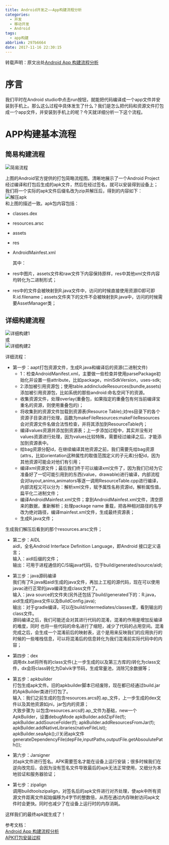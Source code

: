 ```yaml
---
title: Android开发之——App构建流程分析
categories:
  - 开发
  - 移动开发
  - Android
tags:
  - app构建
abbrlink: 297b6664
date: 2017-11-16 22:30:15
---
```

转载声明：原文出处[Android App 构建流程分析][1]
# 序言 
我们平时在Android studio中点击run按钮，就能把代码编译成一个app文件并安装到手机上。那么这么过程中具体发生了什么？我们是怎么把代码和资源文件打包成一个app文件，并安装到手机上的呢？今天就详细分析一下这个流程。  
<!--more-->
# APP构建基本流程 

## 简易构建流程
![简易流程][2]  

上图的Android官方提供的打包简略流程图。清晰地展示了一个Android Project 经过编译和打包后生成的apk文件，然后在经过签名，就可以安装得到设备上；  
我们将一个实际的apk文件后缀名改为zip并解压后，得到的内容如下：  
![解压apk][3]  
和上图的描述一致。apk包内容包括：    
  
- classes.dex 
- resources.arsc
- assets
- res
- AndroidMainfest.xml  

  其中：  

- res中图片，assets文件和raw文件下内容保持原样，res中其他xml文件内容均转化为二进制形式；
- res中的文件会被映射到R.java文件中，访问的时候直接使用资源ID即可即R.id.filename；assets文件夹下的文件不会被映射到R.java中，访问的时候需要AssetManager类；  
## 详细构建流程  
![详细构建1][4]  
或  
![详细构建2][5]   
 
详细流程：  

- 第一步：aapt打包资源文件，生成R.java和编译后的资源(二进制文件)
	- 1：检查AndroidManifest.xml，主要做一些检查并使用parsePackage初始化并设置一些attribute，比如package，miniSdkVersion，uses-sdk;
	- 2:添加被引用资源包；使用table.addincludeResources(bundle,assets)添加被引用资源包，比如系统的那些android:命名空间下的资源。
	- 收集资源文件，处理overlay(重叠包，如果指定的重叠包有何当前编译宝重名的资源，则使用重叠包的)；
	- 将收集到的资源文件加载到资源表(Resource Table);对res目录下的各个资源子目录进行处理，函数为makeFileResources:makeFileResources会对资源文件名做合法性检查，并将其添加到ResourceTable内；
	- 编译values资源并添加到资源表；上一步添加过程中，其实并没有对values资源进行处理，因为values比较特殊，需要经过编译之后，才能添加到资源表中。
	- 给bag资源分配id，在继续编译其他资源之前，我们需要先给bag资源(attrs，比如orientation这种属性的取值范围定义的子元素)分配id，因为其他资源可能会对他们有引用；
	- 编译xml资源文件；最后我们终于可以编译xml文件了，因为我们已经为它准备好了一切可能引用到的东西(value，drawable)进行编译，内部流程会对layout,anims,animators等逐一调用ResourceTable.cpp进行编译，内部流程又可以分为：解析xml文件，赋予属性名称资源id，解析属性值，扁平化二进制文件；
	- 编译AndroidMainfest.xml文件；拿到AndroidMainfest.xml文件，清空原来的数据，重新解析；处理package name 重载，把各种相对路径的名字改为绝对路径，编译mainfest.xml文件，生成最终资源表；
	- 生成R.java文件；
 
生成我们解压后看到的那个resources.arsc文件；  

- 第二步：AIDL  
 aidl，全名Android Interface Definition Language，即Android 接口定义语言；  
输入：aidl后缀的文件；  
输出：可用于进程通信的C/S端java代码，位于build/generated/source/aidl;  

- 第三步：java源码编译  
我们有了R.java和aidl生成的java文件，再加上工程的源代码，现在可以使用javac进行正常的java编译生成class文件了。  
输入：java source的文件夹(另外还包括了build/generated下的：R.java，aidl生成的java文件以及BuildConfig.java);  
输出：对于gradle编译，可以在build/intermediates/classes里，看到输出的class文件。  
源码编译之后，我们可能还会对其进行代码的混淆，混淆的作用是增加反编译的难度，同时
也将一些代码的命名进行了缩短，减少了代码的占用空间。混淆完成之后，会生成一个混淆前后的映射表，这个是用来反映我们的应用执行的时候的一些堆栈信息，可以将混淆后的信息转化为我们混淆前实际代码中的内容；  
- 第四步：dex   
调用dx.bat将所有的class文件(上一步生成的以及第三方库的)转化为class文件，dx会将class转化为Dalvik字节码，生成常量池，消除冗余数据等；  
- 第五步：apkbuilder  
打包生成apk文件。旧的apkbuilder脚本已经废除，现在都已经通过build.jar的ApkBuilder类进行打包了。  
输入：我们之前生成的包含resources.arcs的.ap_文件，上一步生成的dex文件以及其他资源如jni，jar包内的资源；  
 大致步骤为 
 以包含resources.arcs的.ap_文件为基础，new一个ApkBuilder，设置debugMode 
 apkBuilder.addZipFile(f);  
 apkBuilder.addSourceFolder(f);
 apkBuilder.addResourcesFromJar(f);  
 apkBuilder.addNativeLibraries(nativeFileList);  
 apkBuilder.seaApk();//关闭apk文件  
 generateDependencyFile(depFile,inputPaths,outputFile.getAbsoulutePath());  
- 第六步：Jarsigner  
 对apk文件进行签名。APK需要签名才能在设备上运行安装；很多时候我们在逆向改完后，会因为没有签名文件导致最后的apk无法正常使用，又细分为本地验证和服务器验证；  
- 第七步：zipalign    
调用buildtoolszipalign，对签名后的apk文件进行对齐处理，使apk中所有资源文件距离文件起始偏移为4字节的整数倍，从而在通过内存映射访问apk文件时会更快。同时也减少了在设备上运行时的内存消耗。  

这样我们的最终apk就生成了！

参考文档：   
[Android App 构建流程分析][1]  
[APK打包安装过程][6]














[1]: http://www.jianshu.com/p/4962634901fb
[2]: https://cdn.jsdelivr.net/gh/PGzxc/CDN@master/blog-image/android-build-simple.png
[3]: https://cdn.jsdelivr.net/gh/PGzxc/CDN@master/blog-image/android-apk-component.png
[4]: https://cdn.jsdelivr.net/gh/PGzxc/CDN@master/blog-image/android-build-comple1.png
[5]: https://cdn.jsdelivr.net/gh/PGzxc/CDN@master/blog-image/android-build-comple2.png
[6]: https://segmentfault.com/a/1190000004916563

